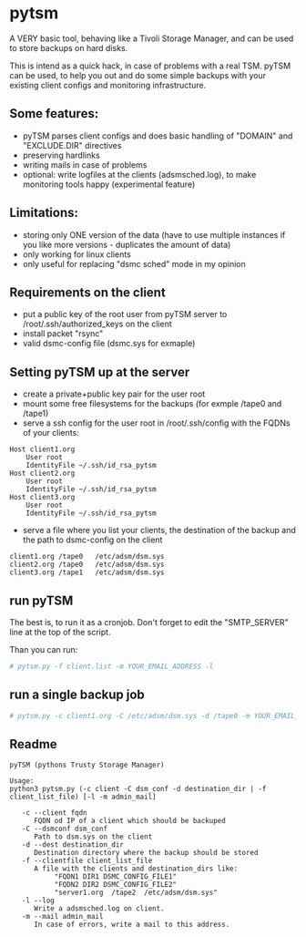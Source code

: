 # pytsm

A VERY basic tool, behaving like a Tivoli Storage Manager, and can be used to store backups on hard disks.

This is intend as a quick hack, in case of problems with a real TSM. pyTSM can be used, to help you out and do some simple backups with your existing client configs and monitoring infrastructure.

## Some features:
  - pyTSM parses client configs and does basic handling of "DOMAIN" and "EXCLUDE.DIR" directives
  - preserving hardlinks
  - writing mails in case of problems
  - optional: write logfiles at the clients (adsmsched.log), to make monitoring tools happy (experimental feature)
  
## Limitations:
  - storing only ONE version of the data (have to use multiple instances if you like more versions - duplicates the amount of data)
  - only working for linux clients
  - only useful for replacing "dsmc sched" mode in my opinion
  
## Requirements on the client
  - put a public key of the root user from pyTSM server to /root/.ssh/authorized_keys on the client
  - install packet "rsync"
  - valid dsmc-config file (dsmc.sys for exmaple)
  
## Setting pyTSM up at the server
  - create a private+public key pair for the user root
  - mount some free filesystems for the backups (for exmple /tape0 and /tape1)
  - serve a ssh config for the user root in /root/.ssh/config with the FQDNs of your clients:
```
Host client1.org
    User root
    IdentityFile ~/.ssh/id_rsa_pytsm
Host client2.org
    User root
    IdentityFile ~/.ssh/id_rsa_pytsm
Host client3.org
    User root
    IdentityFile ~/.ssh/id_rsa_pytsm
```
  - serve a file where you list your clients, the destination of the backup and the path to dsmc-config on the client
```
client1.org /tape0   /etc/adsm/dsm.sys
client2.org /tape0   /etc/adsm/dsm.sys
client3.org /tape1   /etc/adsm/dsm.sys
```

## run pyTSM
The best is, to run it as a cronjob. Don't forget to edit the "SMTP_SERVER" line at the top of the script.

Than you can run:

```bash
# pytsm.py -f client.list -m YOUR_EMAIL_ADDRESS -l
```

## run a single backup job


```bash
# pytsm.py -c client1.org -C /etc/adsm/dsm.sys -d /tape0 -m YOUR_EMAIL_ADDRESS -l
```

## Readme
```
pyTSM (pythons Trusty Storage Manager)

Usage:
python3 pytsm.py (-c client -C dsm_conf -d destination_dir | -f client_list_file) [-l -m admin_mail]

   -c --client fqdn
      FQDN od IP of a client which should be backuped
   -C --dsmconf dsm_conf
      Path to dsm.sys on the client
   -d --dest destination_dir
      Destination directory where the backup should be stored
   -f --clientfile client_list_file
      A file with the clients and destination_dirs like:
           "FQDN1 DIR1 DSMC_CONFIG_FILE1"
           "FQDN2 DIR2 DSMC_CONFIG_FILE2"
           "server1.org  /tape2  /etc/adsm/dsm.sys"
   -l --log
      Write a adsmsched.log on client.
   -m --mail admin_mail
      In case of errors, write a mail to this address.
```
